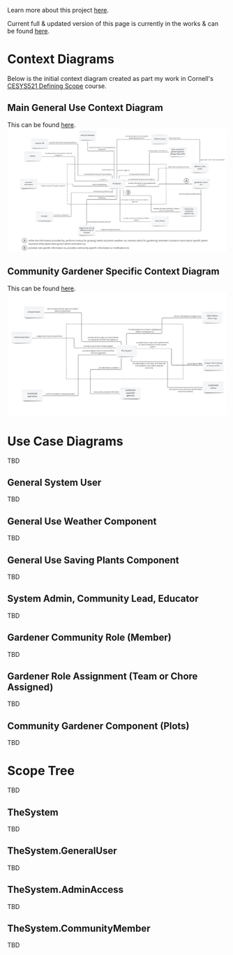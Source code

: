 Learn more about this project [here](index.md#project-description).

Current full & updated version of this page is currently in the works & can be found <a href="https://docs.google.com/document/d/1decYpeZlxtQeLBvPupJ2VFWPRHVlUZnn/edit?usp=sharing&ouid=114844884846337292418&rtpof=true&sd=true" target="_blank">here</a>.

# Context Diagrams

Below is the initial context diagram created as part my work in Cornell's [CESYS521 Defining Scope](https://ecornell.cornell.edu/courses/project-leadership-and-systems-design/defining-scope/) course.

## Main General Use Context Diagram

This can be found [here](https://miro.com/app/board/uXjVLFJo2wg=/?moveToWidget=3458764606881791930&cot=14).
![Main Context Diagram](img/context-diagrams/main.jpg)

## Community Gardener Specific Context Diagram

This can be found [here](https://miro.com/app/board/uXjVLFJo2wg=/?moveToWidget=3458764607139220750&cot=14).
![Main Context Diagram](img/context-diagrams/community-gardener.jpg)

# Use Case Diagrams

TBD

## General System User

TBD

## General Use Weather Component

TBD

## General Use Saving Plants Component

TBD

##  System Admin, Community Lead, Educator

TBD

##  Gardener Community Role (Member)

TBD

## Gardener Role Assignment (Team or Chore Assigned)

TBD

##  Community Gardener Component (Plots)

TBD

# Scope Tree

TBD

## TheSystem

TBD

## TheSystem.GeneralUser

TBD

## TheSystem.AdminAccess

TBD

## TheSystem.CommunityMember

TBD